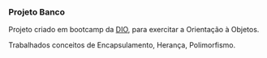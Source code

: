 ### Projeto Banco

Projeto criado em bootcamp da [DIO](https://digitalinnovation.one/), para exercitar a Orientação à Objetos.



Trabalhados conceitos de Encapsulamento, Herança, Polimorfismo.